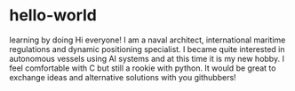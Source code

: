 # hello-world
learning by doing
Hi everyone!
I am a naval architect, international maritime regulations and dynamic positioning specialist.
I became quite interested in autonomous vessels using AI systems and at this time it is my new hobby.
I feel comfortable with C but still a rookie with python.
It would be great to exchange ideas and alternative solutions with you githubbers!
